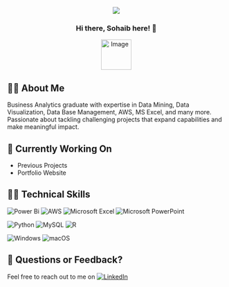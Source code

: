 <p align = "center">
  <img src="https://github.com/sohaibmohd18/sohaibmohd18/assets/168591262/6cc21cc9-e2ed-4cb6-8c88-c7b6cf4d5975"> 
</p>
<h3 align = "center">Hi there, Sohaib here! 👋</h3>
<p align = "center">
  <img src="https://github.com/sohaibmohd18/sohaibmohd18/assets/168591262/665c1081-5281-4cda-962e-92a6afe7818a" alt="Image" width="70">
</p>

## 🙎‍♂️ About Me
Business Analytics graduate with expertise in Data Mining, Data Visualization, Data Base Management, AWS, MS Excel, and many more. Passionate about tackling challenging projects that expand capabilities and make meaningful impact.

## 📂 Currently Working On 
- Previous Projects
- Portfolio Website

## 🧑‍💻 Technical Skills

![Power Bi](https://img.shields.io/badge/power_bi-F2C811?style=for-the-badge&logo=powerbi&logoColor=black)
![AWS](https://img.shields.io/badge/AWS-%23FF9900.svg?style=for-the-badge&logo=amazon-aws&logoColor=white)
![Microsoft Excel](https://img.shields.io/badge/Microsoft_Excel-217346?style=for-the-badge&logo=microsoft-excel&logoColor=white)
![Microsoft PowerPoint](https://img.shields.io/badge/Microsoft_PowerPoint-B7472A?style=for-the-badge&logo=microsoft-powerpoint&logoColor=white)

![Python](https://img.shields.io/badge/python-3670A0?style=for-the-badge&logo=python&logoColor=ffdd54)
![MySQL](https://img.shields.io/badge/mysql-4479A1.svg?style=for-the-badge&logo=mysql&logoColor=white)
![R](https://img.shields.io/badge/r-%23276DC3.svg?style=for-the-badge&logo=r&logoColor=white)

![Windows](https://img.shields.io/badge/Windows-0078D6?style=for-the-badge&logo=windows&logoColor=white)
![macOS](https://img.shields.io/badge/mac%20os-000000?style=for-the-badge&logo=macos&logoColor=F0F0F0)

## 🤝 Questions or Feedback?
Feel free to reach out to me on 
[![LinkedIn](https://i.stack.imgur.com/gVE0j.png)](https://www.linkedin.com/in/sohaib-ahmed-mohammed)



<!--

Here are some ideas to get you started:

- 🔭 I’m currently working on ...
- 🌱 I’m currently learning ...
- 👯 I’m looking to collaborate on ...
- 🤔 I’m looking for help with ...
- 💬 Ask me about ...
- 📫 How to reach me: ...
- 😄 Pronouns: ...
- ⚡ Fun fact: ...
-->

